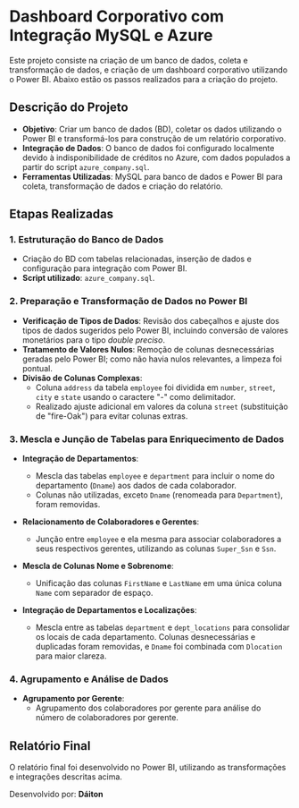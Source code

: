 # Dashboard Corporativo com Integração MySQL e Azure

Este projeto consiste na criação de um banco de dados, coleta e transformação de dados, e criação de um dashboard corporativo utilizando o Power BI. Abaixo estão os passos realizados para a criação do projeto.

## Descrição do Projeto

- **Objetivo**: Criar um banco de dados (BD), coletar os dados utilizando o Power BI e transformá-los para construção de um relatório corporativo.
- **Integração de Dados**: O banco de dados foi configurado localmente devido à indisponibilidade de créditos no Azure, com dados populados a partir do script `azure_company.sql`.
- **Ferramentas Utilizadas**: MySQL para banco de dados e Power BI para coleta, transformação de dados e criação do relatório.

## Etapas Realizadas

### 1. Estruturação do Banco de Dados

- Criação do BD com tabelas relacionadas, inserção de dados e configuração para integração com Power BI.
- **Script utilizado**: `azure_company.sql`.

### 2. Preparação e Transformação de Dados no Power BI

- **Verificação de Tipos de Dados**: Revisão dos cabeçalhos e ajuste dos tipos de dados sugeridos pelo Power BI, incluindo conversão de valores monetários para o tipo *double preciso*.
- **Tratamento de Valores Nulos**: Remoção de colunas desnecessárias geradas pelo Power BI; como não havia nulos relevantes, a limpeza foi pontual.
- **Divisão de Colunas Complexas**:
  - Coluna `address` da tabela `employee` foi dividida em `number`, `street`, `city` e `state` usando o caractere "-" como delimitador.
  - Realizado ajuste adicional em valores da coluna `street` (substituição de "fire-Oak") para evitar colunas extras.

### 3. Mescla e Junção de Tabelas para Enriquecimento de Dados

- **Integração de Departamentos**:
  - Mescla das tabelas `employee` e `department` para incluir o nome do departamento (`Dname`) aos dados de cada colaborador.
  - Colunas não utilizadas, exceto `Dname` (renomeada para `Department`), foram removidas.

- **Relacionamento de Colaboradores e Gerentes**:
  - Junção entre `employee` e ela mesma para associar colaboradores a seus respectivos gerentes, utilizando as colunas `Super_Ssn` e `Ssn`.

- **Mescla de Colunas Nome e Sobrenome**:
  - Unificação das colunas `FirstName` e `LastName` em uma única coluna `Name` com separador de espaço.

- **Integração de Departamentos e Localizações**:
  - Mescla entre as tabelas `department` e `dept_locations` para consolidar os locais de cada departamento. Colunas desnecessárias e duplicadas foram removidas, e `Dname` foi combinada com `Dlocation` para maior clareza.

### 4. Agrupamento e Análise de Dados

- **Agrupamento por Gerente**:
  - Agrupamento dos colaboradores por gerente para análise do número de colaboradores por gerente.

## Relatório Final

O relatório final foi desenvolvido no Power BI, utilizando as transformações e integrações descritas acima.

Desenvolvido por: **Dáiton**
